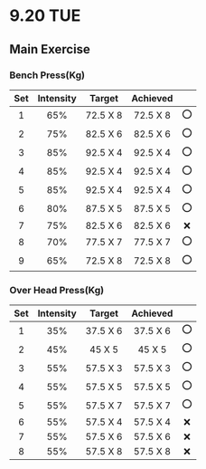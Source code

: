 # 9.20 TUE

## Main Exercise



### Bench Press(Kg)

| Set  | Intensity |  Target  | Achieved |      |
| :--: | :-------: | :------: | :------: | :--: |
|  1   |    65%    | 72.5 X 8 | 72.5 X 8 |  ⭕   |
|  2   |    75%    | 82.5 X 6 | 82.5 X 6 |  ⭕   |
|  3   |    85%    | 92.5 X 4 | 92.5 X 4 |  ⭕   |
|  4   |    85%    | 92.5 X 4 | 92.5 X 4 |  ⭕   |
|  5   |    85%    | 92.5 X 4 | 92.5 X 4 |  ⭕   |
|  6   |    80%    | 87.5 X 5 | 87.5 X 5 |  ⭕   |
|  7   |    75%    | 82.5 X 6 | 82.5 X 6 |  ❌   |
|  8   |    70%    | 77.5 X 7 | 77.5 X 7 |  ⭕   |
|  9   |    65%    | 72.5 X 8 | 72.5 X 8 |  ⭕   |



### Over Head Press(Kg)

| Set  | Intensity |  Target  | Achieved |      |
| :--: | :-------: | :------: | :------: | :--: |
|  1   |    35%    | 37.5 X 6 | 37.5 X 6 |  ⭕   |
|  2   |    45%    |  45 X 5  |  45 X 5  |  ⭕   |
|  3   |    55%    | 57.5 X 3 | 57.5 X 3 |  ⭕   |
|  4   |    55%    | 57.5 X 5 | 57.5 X 5 |  ⭕   |
|  5   |    55%    | 57.5 X 7 | 57.5 X 7 |  ⭕   |
|  6   |    55%    | 57.5 X 4 | 57.5 X 4 |  ❌   |
|  7   |    55%    | 57.5 X 6 | 57.5 X 6 |  ❌   |
|  8   |    55%    | 57.5 X 8 | 57.5 X 8 |  ❌   |



